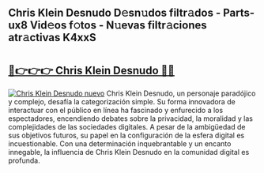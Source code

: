 ## Chris Klein Desnudo D𝚎sn𝚞dos filtr𝚊dos - Parts-ux8 Vid𝚎os f𝚘tos - N𝚞evas filtr𝚊ciones atr𝚊ctivas K4xxS

# <h2><a href="http://mba2vv1.tromn.icu/?c=Chris+Klein+Desnudo">🔗👉👉👉 Chris Klein Desnudo 🔗🔗</a></h2>

[![Chris Klein Desnudo nuevo](https://i.imgur.com/pEAQMta.gif)](http://mba2vv1.tromn.icu/?c=Chris+Klein+Desnudo)
Chris Klein Desnudo, un personaje paradójico y complejo, desafía la categorización simple. Su forma innovadora de interactuar con el público en línea ha fascinado y enfurecido a los espectadores, encendiendo debates sobre la privacidad, la moralidad y las complejidades de las sociedades digitales. A pesar de la ambigüedad de sus objetivos futuros, su papel en la configuración de la esfera digital es incuestionable. Con una determinación inquebrantable y un encanto innegable, la influencia de Chris Klein Desnudo en la comunidad digital es profunda.
